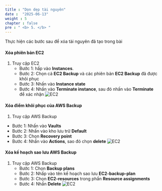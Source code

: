 ```yaml
---
title : "Dọn dẹp tài nguyên"
date :  "2025-06-13" 
weight : 5 
chapter : false
pre : " <b> 5. </b> "
---
```


Thực hiện các bước sau để xóa tài nguyên đã tạo trong bài 

#### Xóa phiên bản EC2

1. Truy cập EC2   
   + Bước 1: hấp vào **Instances**.
   + Bước 2: Chọn cả **EC2 Backup** và các phiên bản  **EC2 Backup** đã được khôi phục
   + Bước 3: Nhấn vào **Instance state**
   + Bước 4: Nhấn vào **Terminate instance**, sau đó nhấn vào **Terminate** để xác nhận
![EC2](/images/5.clear/1.jpg)

#### Xóa điểm khôi phục của AWS Backup
1.  Truy cập AWS Backup 
   + Bước 1: Nhấn vào **Vaults**
   + Bước 2: Nhấn vào kho lưu trữ **Default**
   + Bước 3: Chọn **Recovery point**
   + Bước 4: Nhấn vào **Actions**, sao đó chọn **delete**
![EC2](/images/5.clear/2.jpg)

#### Xóa kế hoạch sao lưu AWS Backup
1. Truy cập AWS Backup 
   + Bước 1: Chọn **Backup plans**
   + Bước 2: Nhấp vào tên kế hoạch sao lưu **EC2-backup-plan** 
   + Bước 3: Chọn **EC2-resources** trong phần **Resource assignments**
   + Bước 4: Nhấn **Delete**
![EC2](/images/5.clear/3.jpg)




